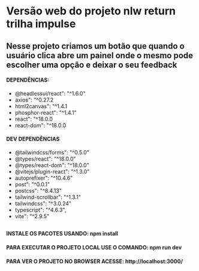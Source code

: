 # Versão web do projeto nlw return trilha impulse

## Nesse projeto criamos um botão que quando o usuário clica abre um painel onde o mesmo pode escolher uma opção e deixar o seu feedback <br>

#### DEPENDÊNCIAS: 

- @headlessui/react": "^1.6.0"
- axios": "^0.27.2
- html2canvas": "^1.4.1
- phosphor-react": "^1.4.1"
- react": "^18.0.0
- react-dom": "^18.0.0
 
#### DEV DEPENDÊNCIAS

- @tailwindcss/forms": "^0.5.0"
- @types/react": "^18.0.0"
- @types/react-dom": "^18.0.0"
- @vitejs/plugin-react": "^1.3.0"
- autoprefixer": "^10.4.6"
- post": "^0.0.1"
- postcss": "^8.4.13"
- tailwind-scrollbar": "^1.3.1"
- tailwindcss": "^3.0.24"
- typescript": "^4.6.3",
- vite": "^2.9.5"

##

#### INSTALE OS PACOTES USANDO: npm install
#### PARA EXECUTAR O PROJETO LOCAL USE O COMANDO: npm run dev
#### PARA VER O PROJETO NO BROWSER ACESSE: http://localhost:3000/
